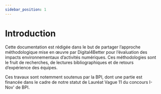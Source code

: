 ```yaml
---
sidebar_position: 1
---
```


# Introduction

Cette documentation est rédigée dans le but de partager l’approche méthodologique mise en œuvre par Digital4Better pour l’évaluation des impacts environnementaux d’activités numériques.
Ces méthodologies sont le fruit de recherches, de lectures bibliographiques et de retours d’expérience des équipes. 

Ces travaux sont notemment soutenus par la BPI, dont une partie est financée dans le cadre de notre statut de Lauréat Vague 11 du concours I-Nov' de BPI.

